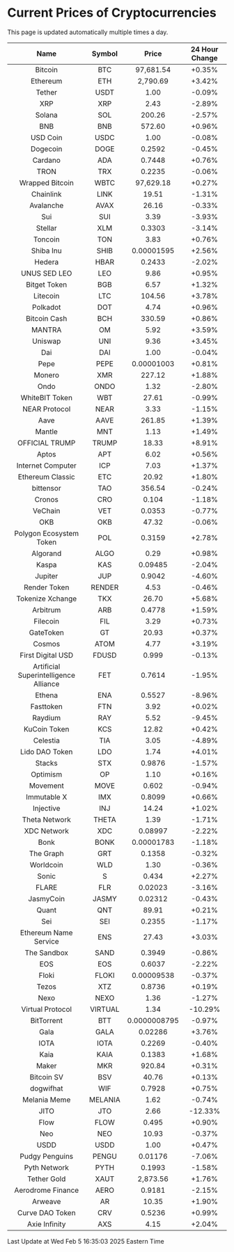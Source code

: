 # Current Prices of Cryptocurrencies
This page is updated automatically multiple times a day.

| Name | Symbol | Price | 24 Hour Change |
| :---: |:---:| :---: | :---: |
| Bitcoin | BTC | 97,681.54 | +0.35% |
| Ethereum | ETH | 2,790.69 | +3.42% |
| Tether | USDT | 1.00 | -0.09% |
| XRP | XRP | 2.43 | -2.89% |
| Solana | SOL | 200.26 | -2.57% |
| BNB | BNB | 572.60 | +0.96% |
| USD Coin | USDC | 1.00 | -0.08% |
| Dogecoin | DOGE | 0.2592 | -0.45% |
| Cardano | ADA | 0.7448 | +0.76% |
| TRON | TRX | 0.2235 | -0.06% |
| Wrapped Bitcoin | WBTC | 97,629.18 | +0.27% |
| Chainlink | LINK | 19.51 | -1.31% |
| Avalanche | AVAX | 26.16 | -0.33% |
| Sui | SUI | 3.39 | -3.93% |
| Stellar | XLM | 0.3303 | -3.14% |
| Toncoin | TON | 3.83 | +0.76% |
| Shiba Inu | SHIB | 0.00001595 | +2.56% |
| Hedera | HBAR | 0.2433 | -2.02% |
| UNUS SED LEO | LEO | 9.86 | +0.95% |
| Bitget Token | BGB | 6.57 | +1.32% |
| Litecoin | LTC | 104.56 | +3.78% |
| Polkadot | DOT | 4.74 | +0.96% |
| Bitcoin Cash | BCH | 330.59 | +0.86% |
| MANTRA | OM | 5.92 | +3.59% |
| Uniswap | UNI | 9.36 | +3.45% |
| Dai | DAI | 1.00 | -0.04% |
| Pepe | PEPE | 0.00001003 | +0.81% |
| Monero | XMR | 227.12 | +1.88% |
| Ondo | ONDO | 1.32 | -2.80% |
| WhiteBIT Token | WBT | 27.61 | -0.99% |
| NEAR Protocol | NEAR | 3.33 | -1.15% |
| Aave | AAVE | 261.85 | +1.39% |
| Mantle | MNT | 1.13 | +1.49% |
| OFFICIAL TRUMP | TRUMP | 18.33 | +8.91% |
| Aptos | APT | 6.02 | +0.56% |
| Internet Computer | ICP | 7.03 | +1.37% |
| Ethereum Classic | ETC | 20.92 | +1.80% |
| bittensor | TAO | 356.54 | -0.24% |
| Cronos | CRO | 0.104 | -1.18% |
| VeChain | VET | 0.0353 | -0.77% |
| OKB | OKB | 47.32 | -0.06% |
| Polygon Ecosystem Token | POL | 0.3159 | +2.78% |
| Algorand | ALGO | 0.29 | +0.98% |
| Kaspa | KAS | 0.09485 | -2.04% |
| Jupiter | JUP | 0.9042 | -4.60% |
| Render Token | RENDER | 4.53 | -0.46% |
| Tokenize Xchange | TKX | 26.70 | +5.68% |
| Arbitrum | ARB | 0.4778 | +1.59% |
| Filecoin | FIL | 3.29 | +0.73% |
| GateToken | GT | 20.93 | +0.37% |
| Cosmos | ATOM | 4.77 | +3.19% |
| First Digital USD | FDUSD | 0.999 | -0.13% |
| Artificial Superintelligence Alliance | FET | 0.7614 | -1.95% |
| Ethena | ENA | 0.5527 | -8.96% |
| Fasttoken | FTN | 3.92 | +0.02% |
| Raydium | RAY | 5.52 | -9.45% |
| KuCoin Token | KCS | 12.82 | +0.42% |
| Celestia | TIA | 3.05 | -4.89% |
| Lido DAO Token | LDO | 1.74 | +4.01% |
| Stacks | STX | 0.9876 | -1.57% |
| Optimism | OP | 1.10 | +0.16% |
| Movement | MOVE | 0.602 | -0.94% |
| Immutable X | IMX | 0.8099 | +0.66% |
| Injective | INJ | 14.24 | +1.02% |
| Theta Network | THETA | 1.39 | -1.71% |
| XDC Network | XDC | 0.08997 | -2.22% |
| Bonk | BONK | 0.00001783 | -1.18% |
| The Graph | GRT | 0.1358 | -0.32% |
| Worldcoin | WLD | 1.30 | -0.36% |
| Sonic | S | 0.434 | +2.27% |
| FLARE | FLR | 0.02023 | -3.16% |
| JasmyCoin | JASMY | 0.02312 | -0.43% |
| Quant | QNT | 89.91 | +0.21% |
| Sei | SEI | 0.2355 | -1.17% |
| Ethereum Name Service | ENS | 27.43 | +3.03% |
| The Sandbox | SAND | 0.3949 | -0.86% |
| EOS | EOS | 0.6037 | -2.22% |
| Floki | FLOKI | 0.00009538 | -0.37% |
| Tezos | XTZ | 0.8736 | +0.19% |
| Nexo | NEXO | 1.36 | -1.27% |
| Virtual Protocol | VIRTUAL | 1.34 | -10.29% |
| BitTorrent | BTT | 0.0000008795 | -0.97% |
| Gala | GALA | 0.02286 | +3.76% |
| IOTA | IOTA | 0.2269 | -0.40% |
| Kaia | KAIA | 0.1383 | +1.68% |
| Maker | MKR | 920.84 | +0.31% |
| Bitcoin SV | BSV | 40.76 | +0.13% |
| dogwifhat | WIF | 0.7928 | +0.75% |
| Melania Meme | MELANIA | 1.62 | -0.74% |
| JITO | JTO | 2.66 | -12.33% |
| Flow | FLOW | 0.495 | +0.90% |
| Neo | NEO | 10.93 | -0.37% |
| USDD | USDD | 1.00 | +0.47% |
| Pudgy Penguins | PENGU | 0.01176 | -7.06% |
| Pyth Network | PYTH | 0.1993 | -1.58% |
| Tether Gold | XAUT | 2,873.56 | +1.76% |
| Aerodrome Finance | AERO | 0.9181 | -2.15% |
| Arweave | AR | 10.35 | +1.90% |
| Curve DAO Token | CRV | 0.5236 | +0.99% |
| Axie Infinity | AXS | 4.15 | +2.04% |

Last Update at Wed Feb  5 16:35:03 2025 Eastern Time